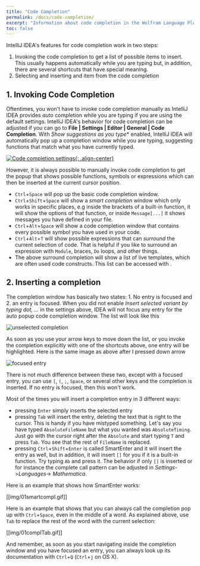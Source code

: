 ```yaml
---
title: "Code Completion"
permalink: /docs/code-completion/
excerpt: "Information about code completion in the Wolfram Language Plugin."
toc: false
---
```


IntelliJ IDEA's features for code completion work in two steps: 
1. Invoking the code completion to get a list of possible items to insert. This usually happens automatically while you
are typing but, in addition, there are several shortcuts that have special meaning.
2. Selecting and inserting and item from the code completion

## 1. Invoking Code Completion

Oftentimes, you won't have to invoke code completion manually as IntelliJ IDEA provides *auto* completion while
you are typing if you are using the default settings.
IntelliJ IDEA's behavior for code completion can be adjusted if you can go to 
**File | Settings | Editor | General | Code Completion**.
With *Show suggestions as you type** enabled, IntelliJ IDEA will automatically pop up a completion window while you are 
typing, suggesting functions that match what you have currently typed.


[![Code completion settings][1]{: .align-center}][1]

However, it is always possible to manually invoke code completion to get the popup that shows possible functions, 
symbols or expressions which can then be inserted at the current cursor position. 

- `Ctrl`+`Space` will pop up the basic code completion window.
- `Ctrl`+`Shift`+`Space` will show a *smart completion* window which only works in specific places, e.g inside the 
brackets of a built-in function, it will show the options of that function, or inside `Message[...]` it shows 
messages you have defined in your file.
- `Ctrl`+`Alt`+`Space` will show a code completion window that contains every possible symbol you have used in your code. 
- `Ctrl`+`Alt`+`T` will show possible expressions that can *surround* the current selection of code. 
That is helpful if you like to surround an expression with `Module`, braces, `Do` loops, and other things.
- The above surround completion will show a list of live templates, which are often used code constructs. This list can be accessed with . 

## 2. Inserting a completion

The completion window has basically two states: 1. No entry is focused and 2. an entry is focused. When you did not enable *Insert selected variant by typing dot, ...* in the settings above, IDEA will not focus any entry for the auto popup code completion window. The list will look like this

![unselected completion](http://i.imgur.com/bA9uiSm.png)

As soon as you use your arrow keys to move down the list, or you invoke the completion explicitly with one of the shortcuts above, one entry will be highlighted. Here is the same image as above after I pressed down arrow

![focused entry](http://i.imgur.com/ro5ZEcF.png)

There is not much difference between these two, except with a focused entry, you can use `[`, `(`, `;`, `Space`, or several other keys and the completion is inserted. If no entry is focused, then this won't work. 

Most of the times you will insert a completion entry in 3 different ways:

- pressing `Enter` simply inserts the selected entry
- pressing `Tab` will insert the entry, deleting the text that is right to the cursor. This is handy if you have mistyped something. Let's say you have typed `AbsoluteFileName` but what you wanted was `AbsoluteTiming`. Just go with the cursor right after the `Absolute` and start typing `T` and press `Tab`. You see that the rest of `FileName` is replaced. 
- pressing `Ctrl`+`Shift`+`Enter` is called SmartEnter and it will insert the entry as well, but in addition, it will insert `[]` for you if it is a built-in function. Try typing `Ab` and press it. The behavior if only `[]` is inserted or for instance the complete call pattern can be adjusted in _Settings_->_Languages_-> _Mathematica_.

Here is an example that shows how SmartEnter works:

[[img/01smartcompl.gif]]

Here is an example that shows that you can always call the completion pop up with `Ctrl`+`Space`, even in the middle of a word. As explained above, use `Tab` to replace the rest of the word with the current selection:

[[img/01complTab.gif]]

And remember, as soon as you start navigating inside the completion window and you have focused an entry, you can always look up its documentation with `Ctrl`+`Q` (`Ctrl`+`j` on OS X).

[1]: /assets/images/doc/04-completion-settings.png
